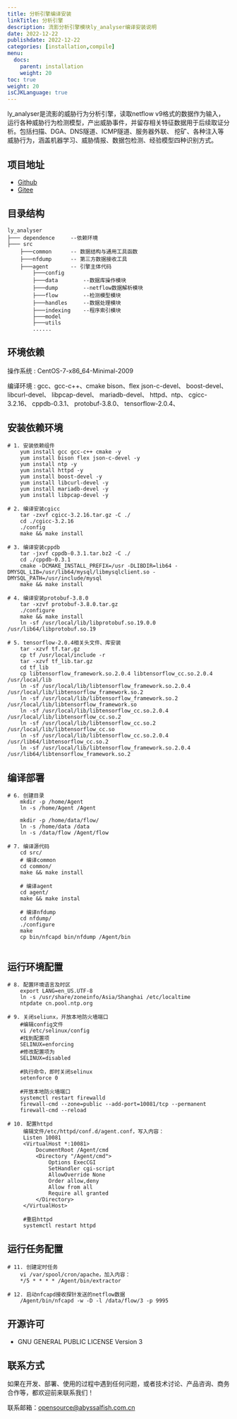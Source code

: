 ```yaml
---
title: 分析引擎编译安装
linkTitle: 分析引擎
description: 流影分析引擎模块ly_analyser编译安装说明
date: 2022-12-22
publishdate: 2022-12-22
categories: [installation,compile]
menu:
  docs:
    parent: installation
    weight: 20
toc: true
weight: 20
isCJKLanguage: true
---
```


ly_analyser是流影的威胁行为分析引擎，读取netflow v9格式的数据作为输入，运行各种威胁行为检测模型，产出威胁事件，并留存相关特征数据用于后续取证分析。包括扫描、DGA、DNS隧道、ICMP隧道、服务器外联、 挖矿、各种注入等威胁行为，涵盖机器学习、威胁情报、数据包检测、经验模型四种识别方式。

## 项目地址

* [Github](https://github.com/Abyssal-Fish-Technology/ly_analyser)
* [Gitee](https://gitee.com/abyssalfish-os/ly_analyser)

## 目录结构

	ly_analyser
	├─── dependence		--依赖环境
	├─── src
		├───common		-- 数据结构与通用工具函数
		├───nfdump		-- 第三方数据接收工具
		├───agent		-- 引擎主体代码
			├───config		
			├───data		--数据库操作模块
			├───dump		--netflow数据解析模块
			├───flow		--检测模型模块
			├───handles		--数据处理模块
			├───indexing	--程序索引模块
			├───model		
			├───utils		
			......



## 环境依赖

操作系统
: CentOS-7-x86_64-Minimal-2009 
	
编译环境
:  gcc、gcc-c++、cmake
	bison、flex
	json-c-devel、
	boost-devel、
	libcurl-devel、
	libpcap-devel、
	mariadb-devel、
	httpd、ntp、
	cgicc-3.2.16、
	cppdb-0.3.1、
	protobuf-3.8.0、
	tensorflow-2.0.4、


## 安装依赖环境

```shell
# 1. 安装依赖组件
	yum install gcc gcc-c++ cmake -y
	yum install bison flex json-c-devel -y
	yum install ntp -y
	yum install httpd -y
	yum install boost-devel -y
	yum install libcurl-devel -y
	yum install mariadb-devel -y
	yum install libpcap-devel -y
		
# 2. 编译安装cgicc 
	tar -zxvf cgicc-3.2.16.tar.gz -C ./
	cd ./cgicc-3.2.16
	./config
	make && make install
	
# 3. 编译安装cppdb
	tar -jxvf cppdb-0.3.1.tar.bz2 -C ./
	cd ./cppdb-0.3.1
	cmake -DCMAKE_INSTALL_PREFIX=/usr -DLIBDIR=lib64 -DMYSQL_LIB=/usr/lib64/mysql/libmysqlclient.so -DMYSQL_PATH=/usr/include/mysql 
	make && make install
	
# 4. 编译安装protobuf-3.8.0
	tar -xzvf protobuf-3.8.0.tar.gz
	./configure
	make && make install
	ln -sf /usr/local/lib/libprotobuf.so.19.0.0 /usr/lib64/libprotobuf.so.19

# 5. tensorflow-2.0.4相关头文件、库安装
	tar -xzvf tf.tar.gz
	cp tf /usr/local/include -r
	tar -xzvf tf_lib.tar.gz 
	cd tf_lib
	cp libtensorflow_framework.so.2.0.4 libtensorflow_cc.so.2.0.4 /usr/local/lib
	ln -sf /usr/local/lib/libtensorflow_framework.so.2.0.4 /usr/local/lib/libtensorflow_framework.so.2
	ln -sf /usr/local/lib/libtensorflow_framework.so.2 /usr/local/lib/libtensorflow_framework.so
	ln -sf /usr/local/lib/libtensorflow_cc.so.2.0.4 /usr/local/lib/libtensorflow_cc.so.2
	ln -sf /usr/local/lib/libtensorflow_cc.so.2 /usr/local/lib/libtensorflow_cc.so
	ln -sf /usr/local/lib/libtensorflow_cc.so.2.0.4 /usr/lib64/libtensorflow_cc.so.2
	ln -sf /usr/local/lib/libtensorflow_framework.so.2.0.4 /usr/lib64/libtensorflow_framework.so.2
```



## 编译部署

```shell
# 6. 创建目录
	mkdir -p /home/Agent
	ln -s /home/Agent /Agent

	mkdir -p /home/data/flow/
	ln -s /home/data /data
	ln -s /data/flow /Agent/flow

# 7. 编译源代码
	cd src/
	# 编译common
	cd common/
	make && make install
	
	# 编译agent
	cd agent/
	make && make instal
	
	# 编译nfdump
	cd nfdump/
	./configure
	make 
	cp bin/nfcapd bin/nfdump /Agent/bin
	
```



## 运行环境配置

```shell
# 8. 配置环境语言及时区
	export LANG=en_US.UTF-8
	ln -s /usr/share/zoneinfo/Asia/Shanghai /etc/localtime
	ntpdate cn.pool.ntp.org 
	
# 9. 关闭seliunx，开放本地防⽕墙端口
	#编辑config⽂件
	vi /etc/selinux/config
	#找到配置项
	SELINUX=enforcing
	#修改配置项为
	SELINUX=disabled
	
	#执⾏命令，即时关闭selinux
	setenforce 0 

	#开放本地防⽕墙端口
	systemctl restart firewalld
	firewall-cmd --zone=public --add-port=10081/tcp --permanent
	firewall-cmd --reload

# 10. 配置httpd
	 编辑文件/etc/httpd/conf.d/agent.conf，写入内容：
	 Listen 10081
	 <VirtualHost *:10081>
	     DocumentRoot /Agent/cmd
	     <Directory "/Agent/cmd">
	         Options ExecCGI
	         SetHandler cgi-script
	         AllowOverride None
	         Order allow,deny
	         Allow from all
	         Require all granted
	     </Directory>
	 </VirtualHost>
	 
	 #重启httpd
	 systemctl restart httpd
```



## 运行任务配置

``` sell
# 11. 创建定时任务
	vi /var/spool/cron/apache，加入内容：
	*/5 * * * * /Agent/bin/extractor
	 
# 12. 启动nfcapd接收探针发送的netflow数据
	/Agent/bin/nfcapd -w -D -l /data/flow/3 -p 9995
```

## 开源许可

* GNU GENERAL PUBLIC LICENSE  Version 3

## 联系方式

如果在开发、部署、使用的过程中遇到任何问题，或者技术讨论、产品咨询、商务合作等，都欢迎前来联系我们！

联系邮箱：[opensource@abyssalfish.com.cn](mailto:opensource@abyssalfish.com.cn)



